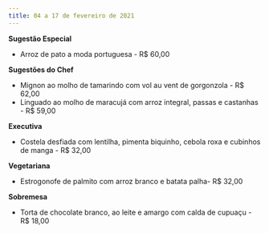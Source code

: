 ```yaml
---
title: 04 a 17 de fevereiro de 2021
---
```

**Sugestão Especial** 

* Arroz de pato a moda portuguesa - R$ 60,00

**Sugestões do Chef**

* Mignon ao molho de tamarindo com vol au vent de gorgonzola - R$ 62,00
* Linguado ao molho de maracujá com arroz integral, passas e castanhas - R$ 59,00

**Executiva**

* Costela desfiada com lentilha, pimenta biquinho, cebola roxa e cubinhos de manga - R$ 32,00

**Vegetariana**

* Estrogonofe de palmito com arroz branco e batata palha- R$ 32,00

**Sobremesa**

* Torta de chocolate branco, ao leite e amargo com calda de cupuaçu - R$ 18,00
